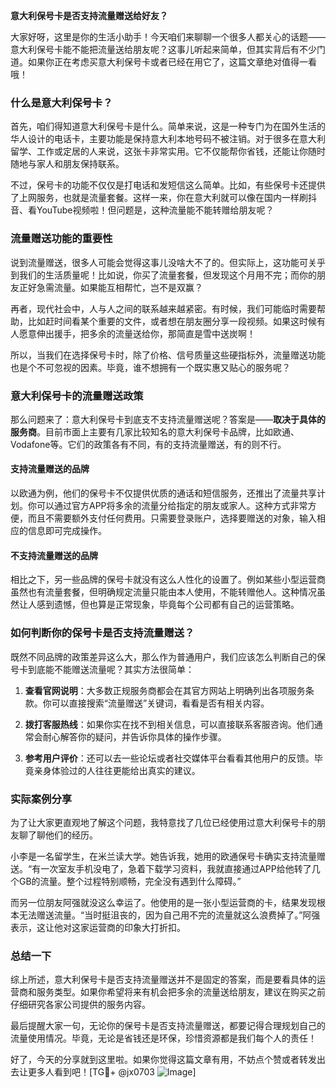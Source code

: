 **意大利保号卡是否支持流量赠送给好友？**

大家好呀，这里是你的生活小助手！今天咱们来聊聊一个很多人都关心的话题——意大利保号卡能不能把流量送给朋友呢？这事儿听起来简单，但其实背后有不少门道。如果你正在考虑买意大利保号卡或者已经在用它了，这篇文章绝对值得一看哦！

### 什么是意大利保号卡？

首先，咱们得知道意大利保号卡是什么。简单来说，这是一种专门为在国外生活的华人设计的电话卡，主要功能是保持意大利本地号码不被注销。对于很多在意大利留学、工作或定居的人来说，这张卡非常实用。它不仅能帮你省钱，还能让你随时随地与家人和朋友保持联系。

不过，保号卡的功能不仅仅是打电话和发短信这么简单。比如，有些保号卡还提供了上网服务，也就是流量套餐。这样一来，你在意大利就可以像在国内一样刷抖音、看YouTube视频啦！但问题是，这种流量能不能转赠给朋友呢？

### 流量赠送功能的重要性

说到流量赠送，很多人可能会觉得这事儿没啥大不了的。但实际上，这功能可关乎到我们的生活质量呢！比如说，你买了流量套餐，但发现这个月用不完；而你的朋友正好急需流量。如果能互相帮忙，岂不是双赢？

再者，现代社会中，人与人之间的联系越来越紧密。有时候，我们可能临时需要帮助，比如赶时间看某个重要的文件，或者想在朋友圈分享一段视频。如果这时候有人愿意伸出援手，把多余的流量送给你，那简直是雪中送炭啊！

所以，当我们在选择保号卡时，除了价格、信号质量这些硬指标外，流量赠送功能也是个不可忽视的因素。毕竟，谁不想拥有一个既实惠又贴心的服务呢？

### 意大利保号卡的流量赠送政策

那么问题来了：意大利保号卡到底支不支持流量赠送呢？答案是——**取决于具体的服务商**。目前市面上主要有几家比较知名的意大利保号卡品牌，比如欧通、Vodafone等。它们的政策各有不同，有的支持流量赠送，有的则不行。

#### 支持流量赠送的品牌

以欧通为例，他们的保号卡不仅提供优质的通话和短信服务，还推出了流量共享计划。你可以通过官方APP将多余的流量分给指定的朋友或家人。这种方式非常方便，而且不需要额外支付任何费用。只需要登录账户，选择要赠送的对象，输入相应的信息即可完成操作。

#### 不支持流量赠送的品牌

相比之下，另一些品牌的保号卡就没有这么人性化的设置了。例如某些小型运营商虽然也有流量套餐，但明确规定流量只能由本人使用，不能转赠他人。这种情况虽然让人感到遗憾，但也算是正常现象，毕竟每个公司都有自己的运营策略。

### 如何判断你的保号卡是否支持流量赠送？

既然不同品牌的政策差异这么大，那么作为普通用户，我们应该怎么判断自己的保号卡到底能不能赠送流量呢？其实方法很简单：

1. **查看官网说明**：大多数正规服务商都会在其官方网站上明确列出各项服务条款。你可以直接搜索“流量赠送”关键词，看看是否有相关内容。
   
2. **拨打客服热线**：如果你实在找不到相关信息，可以直接联系客服咨询。他们通常会耐心解答你的疑问，并告诉你具体的操作步骤。

3. **参考用户评价**：还可以去一些论坛或者社交媒体平台看看其他用户的反馈。毕竟亲身体验过的人往往更能给出真实的建议。

### 实际案例分享

为了让大家更直观地了解这个问题，我特意找了几位已经使用过意大利保号卡的朋友聊了聊他们的经历。

小李是一名留学生，在米兰读大学。她告诉我，她用的欧通保号卡确实支持流量赠送。“有一次室友手机没电了，急着下载学习资料，我就直接通过APP给他转了几个GB的流量。整个过程特别顺畅，完全没有遇到什么障碍。”

而另一位朋友阿强就没这么幸运了。他使用的是一张小型运营商的卡，结果发现根本无法赠送流量。“当时挺沮丧的，因为自己用不完的流量就这么浪费掉了。”阿强表示，这让他对这家运营商的印象大打折扣。

### 总结一下

综上所述，意大利保号卡是否支持流量赠送并不是固定的答案，而是要看具体的运营商和服务类型。如果你希望将来有机会把多余的流量送给朋友，建议在购买之前仔细研究各家公司提供的服务内容。

最后提醒大家一句，无论你的保号卡是否支持流量赠送，都要记得合理规划自己的流量使用情况。毕竟，无论是省钱还是环保，珍惜资源都是我们每个人的责任！

好了，今天的分享就到这里啦。如果你觉得这篇文章有用，不妨点个赞或者转发出去让更多人看到吧！[TG💪+ @jx0703 ![Image](https://github.com/user-attachments/assets/dbca1d08-cadb-493c-b0ec-ad6f7a83f270)]